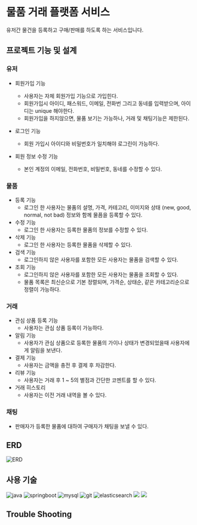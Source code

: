 # 물품 거래 플랫폼 서비스
유저간 물건을 등록하고 구매/판매를 하도록 하는 서비스입니다.

## 프로젝트 기능 및 설계

### 유저
* 회원가입 기능 
  * 사용자는 자체 회원가입 기능으로 가입힌다.
  * 회원가입시 아이디, 패스워드, 이메일, 전화번 그리고 동네를 입력받으며, 아이디는 unique 해야한다.
  * 회원가입을 하지않으면, 물품 보기는 가능하나, 거래 및 채팅기능은 제한된다.


* 로그인 기능
  * 회원 가입시 아이디와 비밀번호가 일치해야 로그린이 가능하다.


* 회원 정보 수정 기능
  * 본인 계정의 이메일, 전화번호, 비밀번호, 동네를 수정할 수 있다.

  
### 물품
* 등록 기능
  *  로그인 한 사용자는 물품의 설명, 가격, 카테고리, 이미지와 상태 (new, good, normal, not bad) 정보와 함께 물픔을 등록할 수 있다.
* 수정 기능
  * 로그인 한 사용자는 등록한 물품의 정보를 수정할 수 있다.
* 삭제 기능
  * 로그인 한 사용자는 등록한 물품을 삭제할 수 있다.
* 검색 기능
  * 로그인하지 않은 사용자를 포함한 모든 사용자는 물품을 검색할 수 있다.
* 조회 기능
  * 로그인하지 않은 사용자를 포함한 모든 사용자는 물품을 조회할 수 있다.
  * 물품 목록은 최신순으로 기본 정렬되며, 가격순, 상태순, 같은 카테고리순으로 정렬이 가능하다.


### 거래
* 관심 상품 등록 기능
  * 사용자는 관심 상품 등록이 가능하다.
* 알림 기능
  * 사용자가 관심 상품으로 등록한 물품의 가이나 상태가 변경되었을때 사용자에게 알림을 보낸다.
* 결제 기능
  * 사용자는 금액을 충전 후 결제 후 차감한다.
* 리뷰 기능
  * 사용자는 거래 후 1 ~ 5의 별점과 간단한 코멘트를 할 수 있다.
* 거래 히스토리
  * 사용자는 이전 거래 내역을 볼 수 있다.


### 채팅
* 판매자가 등록한 물품에 대하여 구매자가 채팅을 보낼 수 있다.



## ERD
![ERD](https://github.com/iseungsoo07/TravelDiary/assets/36941592/d249deae-3e18-43ed-bf28-566d59ce8306)


## 사용 기술

![java](https://github.com/Tonynology/Ecommerce/assets/36941592/4355c541-60ff-4f6c-b790-46e6c99b9142)
![springboot](https://github.com/Tonynology/Ecommerce/assets/36941592/5d6e038d-a39d-49bf-9537-71d8d7898023)
![mysql](https://github.com/Tonynology/Ecommerce/assets/36941592/04d33c4d-3d69-461d-8082-3c7fc4588eb7)
![git](https://github.com/Tonynology/Ecommerce/assets/36941592/e214ae07-79c3-4ac3-91eb-b6760ca4984a)
![elasticsearch](https://github.com/Tonynology/Ecommerce/assets/36941592/2a822fc3-f7fb-469d-bf97-bda60d4ca78d)
<img src="https://img.shields.io/badge/amazons3-569A31?style=flat-square&logo=amazons3&logoColor=white"/>
<img src="https://img.shields.io/badge/apachekafka-231F20?style=flat-square&logo=apachekafka&logoColor=white"/>


## Trouble Shooting